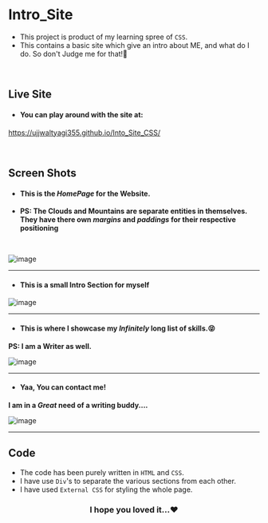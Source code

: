 # Intro_Site
* This project is product of my learning spree of `CSS`.<br />
* This contains a basic site which give an intro about ME, and what do I do. So don't Judge me for that!🤪<br />

<br />

## Live Site
* <h4>You can play around with the site at:</h4>
https://ujjwaltyagi355.github.io/Into_Site_CSS/

<br />

## Screen Shots

* <h4>This is the <em>HomePage</em> for the Website.</h4>
* <strong>PS: The Clouds and Mountains are separate entities in themselves. They have there own <em>margins</em> and <em>paddings</em> for their respective positioning </strong>
<br />

![image](https://user-images.githubusercontent.com/61249902/109543604-83f9f880-7aec-11eb-88c9-7faa9359b945.png)

---

* <h4>This is a small Intro Section for myself</h4>

![image](https://user-images.githubusercontent.com/61249902/109546323-0637ec00-7af0-11eb-92d2-8c35d70927fd.png)

---

* <h4>This is where I showcase my <em>Infinitely</em> long list of skills.😝</h4>
<strong>PS: I am a Writer as well.</strong>

![image](https://user-images.githubusercontent.com/61249902/109544098-24e8b380-7aed-11eb-8df1-f36cd21029d3.png)

---

* <h4>Yaa, You can contact me!</h4>
<strong>I am in a <em>Great</em> need of a writing buddy....</strong>

![image](https://user-images.githubusercontent.com/61249902/109544468-9a548400-7aed-11eb-98b7-cfab86b594d9.png)

---

## Code
* The code has been purely written in `HTML` and `CSS`.<br />
* I have use `Div`'s to separate the various sections from each other.<br />
* I have used `External CSS` for styling the whole page.


<h3 align="center">I hope you loved it...❤️</h3>




